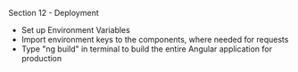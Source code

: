 Section 12 - Deployment

- Set up Environment Variables
- Import environment keys to the components, where needed for requests
- Type "ng build" in terminal to build the entire Angular application for production